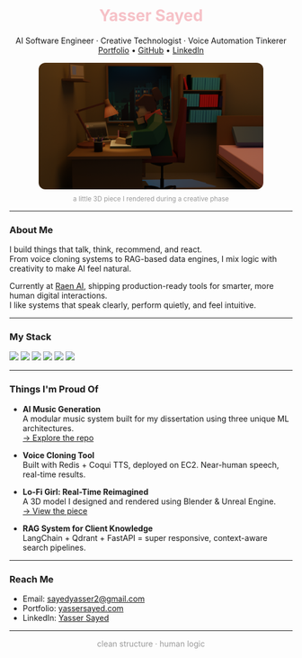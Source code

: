 <h1 align="center" style="color:#f6c1c7;">Yasser Sayed</h1>

<p align="center">
  AI Software Engineer · Creative Technologist · Voice Automation Tinkerer  
  <br>
  <a href="https://yassersayed.com" target="_blank">Portfolio</a> • 
  <a href="https://github.com/yssxr" target="_blank">GitHub</a> • 
  <a href="https://www.linkedin.com/in/yasser-sayed-0a684274/" target="_blank">LinkedIn</a>
</p>

<p align="center">
  <img src="https://github.com/yssxr/F20GA/blob/main/Render/Final%20Render.png?raw=true" alt="Lo-Fi Girl Render by Yasser" width="400" style="border-radius:12px;" />
  <br>
  <sub style="color:#999">a little 3D piece I rendered during a creative phase</sub>
</p>

---

### About Me

I build things that talk, think, recommend, and react.  
From voice cloning systems to RAG-based data engines, I mix logic with creativity to make AI feel natural.

Currently at [Raen AI](https://github.com/raen-ai), shipping production-ready tools for smarter, more human digital interactions.  
I like systems that speak clearly, perform quietly, and feel intuitive.

---

### My Stack

<p>
  <img src="https://img.shields.io/badge/Python-FADADD?style=for-the-badge&logo=python&logoColor=white" />
  <img src="https://img.shields.io/badge/FastAPI-F9D5E5?style=for-the-badge&logo=fastapi&logoColor=white" />
  <img src="https://img.shields.io/badge/TensorFlow-F6C1C7?style=for-the-badge&logo=tensorflow&logoColor=white" />
  <img src="https://img.shields.io/badge/Docker-F9D5E5?style=for-the-badge&logo=docker&logoColor=white" />
  <img src="https://img.shields.io/badge/LangChain-F6C1C7?style=for-the-badge" />
  <img src="https://img.shields.io/badge/AWS-FADADD?style=for-the-badge" />
</p>



---

### Things I'm Proud Of

- **AI Music Generation**  
  A modular music system built for my dissertation using three unique ML architectures.  
  [→ Explore the repo](https://github.com/yssxr/AI_Music_generation)

- **Voice Cloning Tool**  
  Built with Redis + Coqui TTS, deployed on EC2. Near-human speech, real-time results.

- **Lo-Fi Girl: Real-Time Reimagined**  
  A 3D model I designed and rendered using Blender & Unreal Engine.  
  [→ View the piece](https://github.com/yssxr/F20GA/blob/main/Render/Final%20Render.png)

- **RAG System for Client Knowledge**  
  LangChain + Qdrant + FastAPI = super responsive, context-aware search pipelines.

---

### Reach Me

- Email: sayedyasser2@gmail.com  
- Portfolio: [yassersayed.com](https://yassersayed.com)  
- LinkedIn: [Yasser Sayed](https://www.linkedin.com/in/yasser-sayed-0a684274/)

---

<p align="center" style="color:#999">
  clean structure · human logic 
</p>
